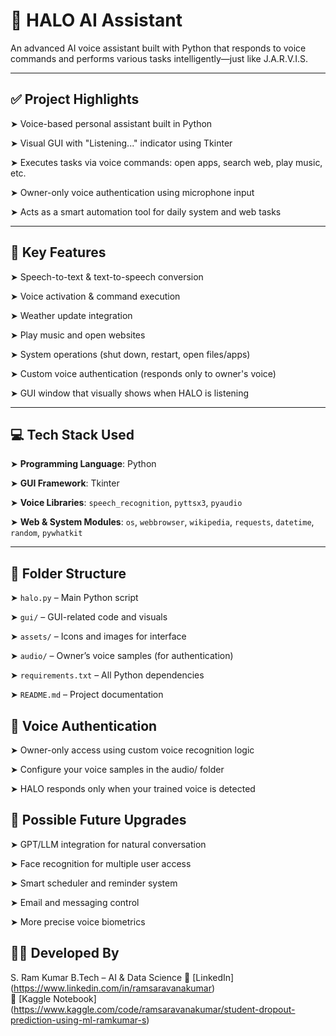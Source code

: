 # 🤖 HALO AI Assistant

An advanced AI voice assistant built with Python that responds to voice commands and performs various tasks intelligently—just like J.A.R.V.I.S.

---

## ✅ Project Highlights

➤ Voice-based personal assistant built in Python 

➤ Visual GUI with "Listening..." indicator using Tkinter  

➤ Executes tasks via voice commands: open apps, search web, play music, etc.

➤ Owner-only voice authentication using microphone input 

➤ Acts as a smart automation tool for daily system and web tasks

---

## 🔧 Key Features

➤ Speech-to-text & text-to-speech conversion  

➤ Voice activation & command execution

➤ Weather update integration  

➤ Play music and open websites 

➤ System operations (shut down, restart, open files/apps) 

➤ Custom voice authentication (responds only to owner's voice)

➤ GUI window that visually shows when HALO is listening

---

## 💻 Tech Stack Used

➤ **Programming Language**: Python 

➤ **GUI Framework**: Tkinter

➤ **Voice Libraries**: `speech_recognition`, `pyttsx3`, `pyaudio` 

➤ **Web & System Modules**: `os`, `webbrowser`, `wikipedia`, `requests`, `datetime`, `random`, `pywhatkit`

---

## 📁 Folder Structure

➤ `halo.py` – Main Python script  

➤ `gui/` – GUI-related code and visuals 

➤ `assets/` – Icons and images for interface 

➤ `audio/` – Owner’s voice samples (for authentication) 

➤ `requirements.txt` – All Python dependencies

➤ `README.md` – Project documentation

## 🔐 Voice Authentication

➤ Owner-only access using custom voice recognition logic

➤ Configure your voice samples in the audio/ folder

➤ HALO responds only when your trained voice is detected

## 🎯 Possible Future Upgrades

➤ GPT/LLM integration for natural conversation

➤ Face recognition for multiple user access

➤ Smart scheduler and reminder system

➤ Email and messaging control

➤ More precise voice biometrics

## 👨‍💻 Developed By
S. Ram Kumar
B.Tech – AI & Data Science
🔗 [LinkedIn]  (https://www.linkedin.com/in/ramsaravanakumar)  
🔗 [Kaggle Notebook] (https://www.kaggle.com/code/ramsaravanakumar/student-dropout-prediction-using-ml-ramkumar-s)
